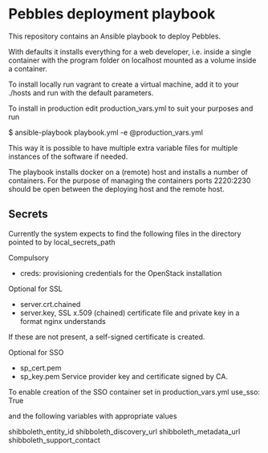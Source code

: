 # Pebbles deployment playbook

This repository contains an Ansible playbook to deploy Pebbles.

With defaults it installs everything for a web developer, i.e. inside a single
container with the program folder on localhost mounted as a volume inside a
container.

To install locally run vagrant to create a virtual machine, add it to your
./hosts  and run with the default parameters.

To install in production edit production_vars.yml to suit your purposes and
run

  $ ansible-playbook playbook.yml -e @production_vars.yml

This way it is possible to have multiple extra variable files for multiple
instances of the software if needed.

The playbook installs docker on a (remote) host and installs a number of
containers. For the purpose of managing the containers ports 2220:2230 should
be open between the deploying host and the remote host.

## Secrets

Currently the system expects to find the following files in the directory
pointed to by local_secrets_path

Compulsory

* creds: provisioning credentials for the OpenStack installation

Optional for SSL
* server.crt.chained
* server.key, SSL x.509 (chained) certificate file and private key in a format
  nginx understands

If these are not present, a self-signed certificate is created.

Optional for SSO
* sp_cert.pem
* sp_key.pem
Service provider key and certificate signed by CA.

To enable creation of the SSO container set in production_vars.yml
  use_sso: True

and the following variables with appropriate values

  shibboleth_entity_id
  shibboleth_discovery_url
  shibboleth_metadata_url
  shibboleth_support_contact


